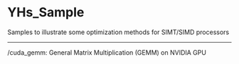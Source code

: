 # YHs_Sample

Samples to illustrate some optimization methods for SIMT/SIMD processors

---

/cuda_gemm: General Matrix Multiplication (GEMM) on NVIDIA GPU
